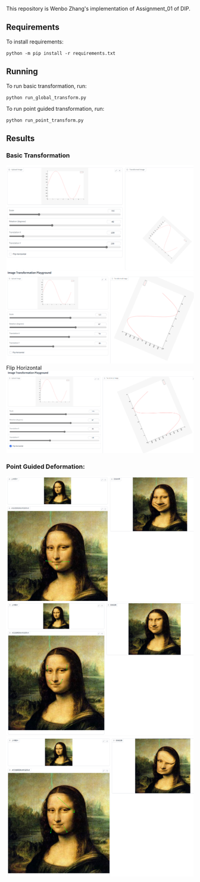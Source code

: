 This repository is Wenbo Zhang's implementation of Assignment_01 of DIP.

## Requirements
To install requirements:
```basic
python -m pip install -r requirements.txt
```
## Running
To run basic transformation, run:

```basic
python run_global_transform.py
```

To run point guided transformation, run:

```
python run_point_transform.py
```
## Results

### Basic Transformation
![image](https://github.com/stargazing0987/DIP/blob/master/Assignment1/figures/Pasted%20image%2020240927212206.png)
![image](https://github.com/stargazing0987/DIP/blob/master/Assignment1/figures/Pasted%20image%2020240927212248.png)
Flip Horizontal
![image](https://github.com/stargazing0987/DIP/blob/master/Assignment1/figures/Pasted%20image%2020240927212309.png)

### Point Guided Deformation:
![image](https://github.com/stargazing0987/DIP/blob/master/Assignment1/figures/Pasted%20image%2020240927211649.png)
![image](https://github.com/stargazing0987/DIP/blob/master/Assignment1/figures/Pasted%20image%2020240927211803.png)
![image](https://github.com/stargazing0987/DIP/blob/master/Assignment1/figures/Pasted%20image%2020240927211846.png)
